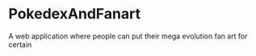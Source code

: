 # PokedexAndFanart
A web application where people can put their mega evolution fan art for certain 
